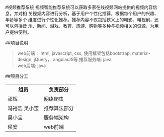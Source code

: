 #视频推荐系统
	视频智能推荐系统可以获取多家在线视频网站提供的视频内容信息，并对相
	关视频内容进行分析，基于用户个性化推荐，根据每个用户的兴趣、年龄等多个
	维度进行个性化推荐。推荐内容不仅包括狭义上的电影、电视剧，还可以包括音
	乐、新闻、游戏、教育、旅游、购物等多种与视频相关的资源，为用户提供便利。

##项目说明
>web前端： html, javascript, css, 使用框架包括bootstrap, material-design, jQuery， angularJS等
>推荐服务端: java<br>
>web后端: java


##项目分工
<table>
<tr><th>组员</th><th>负责部分</th></tr>
<tr><td>祁辉</td><td>网络爬虫</td></tr>
<tr><td>冯裕浩 吴小宝</td><td>推荐算法部分</td></tr>
<tr><td>吴小宝</td><td>服务端架构</td></tr>
<tr><td>侯安</td><td>web前端</td></tr>
</table>
